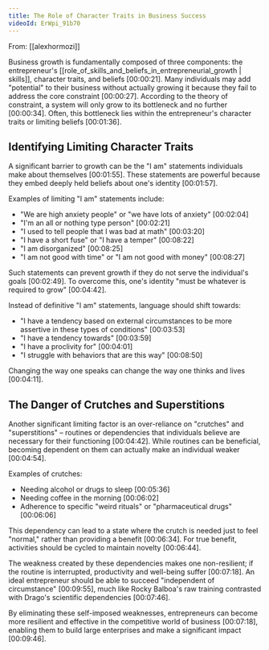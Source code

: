 ```yaml
---
title: The Role of Character Traits in Business Success
videoId: ErWpi_91b70
---
```


From: [[alexhormozi]] <br/> 

Business growth is fundamentally composed of three components: the entrepreneur's [[role_of_skills_and_beliefs_in_entrepreneurial_growth | skills]], character traits, and beliefs <a class="yt-timestamp" data-t="00:00:21">[00:00:21]</a>. Many individuals may add "potential" to their business without actually growing it because they fail to address the core constraint <a class="yt-timestamp" data-t="00:00:27">[00:00:27]</a>. According to the theory of constraint, a system will only grow to its bottleneck and no further <a class="yt-timestamp" data-t="00:00:34">[00:00:34]</a>. Often, this bottleneck lies within the entrepreneur's character traits or limiting beliefs <a class="yt-timestamp" data-t="00:01:36">[00:01:36]</a>.

## Identifying Limiting Character Traits

A significant barrier to growth can be the "I am" statements individuals make about themselves <a class="yt-timestamp" data-t="00:01:55">[00:01:55]</a>. These statements are powerful because they embed deeply held beliefs about one's identity <a class="yt-timestamp" data-t="00:01:57">[00:01:57]</a>.

Examples of limiting "I am" statements include:
*   "We are high anxiety people" or "we have lots of anxiety" <a class="yt-timestamp" data-t="00:02:04">[00:02:04]</a>
*   "I'm an all or nothing type person" <a class="yt-timestamp" data-t="00:02:21">[00:02:21]</a>
*   "I used to tell people that I was bad at math" <a class="yt-timestamp" data-t="00:03:20">[00:03:20]</a>
*   "I have a short fuse" or "I have a temper" <a class="yt-timestamp" data-t="00:08:22">[00:08:22]</a>
*   "I am disorganized" <a class="yt-timestamp" data-t="00:08:25">[00:08:25]</a>
*   "I am not good with time" or "I am not good with money" <a class="yt-timestamp" data-t="00:08:27">[00:08:27]</a>

Such statements can prevent growth if they do not serve the individual's goals <a class="yt-timestamp" data-t="00:02:49">[00:02:49]</a>. To overcome this, one's identity "must be whatever is required to grow" <a class="yt-timestamp" data-t="00:04:42">[00:04:42]</a>.

Instead of definitive "I am" statements, language should shift towards:
*   "I have a tendency based on external circumstances to be more assertive in these types of conditions" <a class="yt-timestamp" data-t="00:03:53">[00:03:53]</a>
*   "I have a tendency towards" <a class="yt-timestamp" data-t="00:03:59">[00:03:59]</a>
*   "I have a proclivity for" <a class="yt-timestamp" data-t="00:04:01">[00:04:01]</a>
*   "I struggle with behaviors that are this way" <a class="yt-timestamp" data-t="00:08:50">[00:08:50]</a>

Changing the way one speaks can change the way one thinks and lives <a class="yt-timestamp" data-t="00:04:11">[00:04:11]</a>.

## The Danger of Crutches and Superstitions

Another significant limiting factor is an over-reliance on "crutches" and "superstitions" – routines or dependencies that individuals believe are necessary for their functioning <a class="yt-timestamp" data-t="00:04:42">[00:04:42]</a>. While routines can be beneficial, becoming dependent on them can actually make an individual weaker <a class="yt-timestamp" data-t="00:04:54">[00:04:54]</a>.

Examples of crutches:
*   Needing alcohol or drugs to sleep <a class="yt-timestamp" data-t="00:05:36">[00:05:36]</a>
*   Needing coffee in the morning <a class="yt-timestamp" data-t="00:06:02">[00:06:02]</a>
*   Adherence to specific "weird rituals" or "pharmaceutical drugs" <a class="yt-timestamp" data-t="00:06:06">[00:06:06]</a>

This dependency can lead to a state where the crutch is needed just to feel "normal," rather than providing a benefit <a class="yt-timestamp" data-t="00:06:34">[00:06:34]</a>. For true benefit, activities should be cycled to maintain novelty <a class="yt-timestamp" data-t="00:06:44">[00:06:44]</a>.

The weakness created by these dependencies makes one non-resilient; if the routine is interrupted, productivity and well-being suffer <a class="yt-timestamp" data-t="00:07:18">[00:07:18]</a>. An ideal entrepreneur should be able to succeed "independent of circumstance" <a class="yt-timestamp" data-t="00:09:55">[00:09:55]</a>, much like Rocky Balboa's raw training contrasted with Drago's scientific dependencies <a class="yt-timestamp" data-t="00:07:46">[00:07:46]</a>.

By eliminating these self-imposed weaknesses, entrepreneurs can become more resilient and effective in the competitive world of business <a class="yt-timestamp" data-t="00:07:18">[00:07:18]</a>, enabling them to build large enterprises and make a significant impact <a class="yt-timestamp" data-t="00:09:46">[00:09:46]</a>.